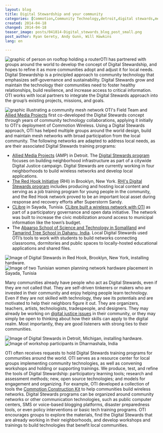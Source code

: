 ```yaml
---
layout: blog
title: Digital Stewardship and your community 
categories: [Commotion,Community Technology,detroit,digital stewards,mesh,Community Engagement]
created: 2014-04-18
changed: 2014-04-18
teaser_image: posts/041814-Digital_stewards_blog_post_small.png
post_author: Ryan Gerety, Andy Gunn, Will Hawkins
lang: en

---
```


<img src="/files/posts/041814-Digital_stewards_blog_post_small.png" alt="graphic of person on rooftop holding a router" class="floatleft noscale">OTI has partnered with groups around the world to develop the concept of Digital Stewardship, and hopes to refine it as more communities adopt and adjust it for local needs. Digital Stewardship is a principled approach to community technology that emphasizes self-governance and sustainability. Digital Stewards grow and maintain the technology their communities need to foster healthy relationships, build resilience, and increase access to critical information. OTI works with local partners to integrate the Digital Stewards approach into the group’s existing projects, missions, and goals.<!--more-->

<img src="/files/posts/041814-DS_blog_post_graphic.png" alt="graphic illustrating a community mesh network" class="noscale">
OTI's Field Team and <a href="http://alliedmedia.org/" target="_blank">Allied Media Projects</a> first co-developed the Digital Stewards concept through years of community technology collaborations, applying it initially to OTI's deployment of Commotion Wireless. Using a Digital Stewards approach, OTI has helped multiple groups around the world design, build and maintain mesh networks with broad participation from the local community. The following networks are adapted to address local needs, as are their associated Digital Stewards training programs:

* <a href="http://alliedmedia.org/" target="_blank">Allied Media Projects</a> (AMP) in Detroit. The <a href="http://oti.newamerica.net/blogposts/2013/building_community_controlled_digital_infrastructure_in_detroit-84570">Digital Stewards program</a> focuses on building neighborhood infrastructure as part of a citywide Digital Justice campaign. Digital Stewards are currently working in four neighborhoods to build wireless networks and develop local applications.
* <a href="http://rhicenter.org/" target="_blank">The Red Hook Initiative</a> (RHI) in Brooklyn, New York. <a href="http://rhidigitalstewards.wordpress.com/red-hook-wifi/" target="_blank">RHI's Digital Stewards program</a> includes producing and hosting local content and serving as a job training program for young people in the community, and the Red Hook network proved to be an important local asset during response and recovery efforts after Superstorm Sandy.
* <a href="http://clibre.tn/" target="_blank">CLibre</a> in Sayada, Tunisia. <a href="https://storify.com/gretabyrum/commotion-in-sayada" target="_blank">CLibre built a wireless network with OTI</a> as part of a participatory governance and open data initiative. The network was built to increase the civic mobilization around access to municipal information like the town’s budget.
* The <a href="http://oti.newamerica.net/blogposts/2013/building_a_mesh_network_in_rural_somaliland-98554">Abaarso School of Science and Technology in Somaliland</a> and <a href="http://oti.newamerica.net/blogposts/2014/my_big_campus-101695">Tamarind Tree School in Dahanu, India</a>. Local Digital Stewards used OTI’s tools to work with students to build networks connecting classrooms, dormitories and public spaces to locally-hosted educational applications and shared files.

<img src="/files/041814-Red_Hook.png" alt="Image of Digital Stewards in Red Hook, Brooklyn, New York, installing hardware." class="floatleft half-width"><img src="/files/041814-Tunisia.png" alt="Image of two Tunisian women planning network hardware placement in Sayada, Tunisia" class="floatleft half-width">

Many communities already have people who act as Digital Stewards, even if they are not called that. They are self-driven tinkerers or makers who are invested in their community and enjoy helping people learn technology. Even if they are not skilled with technology, they see its potentials and are motivated to help their neighbors figure it out. They are organizers, teachers, artists, technologists, tradespeople, and designers. They may already be working on <a href="http://detroitdjc.org/principles/" target="_blank">digital justice issues</a> in their community, or they may simply be open to thinking about how their skills can apply to the digital realm. Most importantly, they are good listeners with strong ties to their communities.

<img src="/files/041814-Detroit.png" alt="Image of Digital Stewards in Detroit, Michigan, installing hardware." class="floatleft half-width"><img src="/files/041814-Dharmashala.png" alt="Image of workshop participants in Dharmashala, India" class="floatleft half-width">

OTI often receives requests to hold Digital Stewards training programs for communities around the world. OTI serves as a resource center for local groups implementing community technologies, as well as convening workshops and holding or supporting trainings. We produce, test, and refine the tools of Digital Stewardship: participatory learning tools; research and assessment methods; new, open source technologies; and models for engagement and organizing. For example, OTI developed a collection of tools the <a href="/docs/cck">Commotion Construction Kit</a> to help communities build wireless networks. Digital Stewards programs can be organized around community networks or other communication technologies, such as public computer centers, SMS or voice-based blogging platforms, disaster preparedness tools, or even policy interventions or basic tech training programs. OTI encourages groups to explore the materials, find the Digital Stewards that are already working in their neighborhoods, and develop workshops and trainings to build technologies that benefit local communities.


